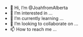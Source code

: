 - 👋 Hi, I’m @JoahfromAlberta
- 👀 I’m interested in ...
- 🌱 I’m currently learning ...
- 💞️ I’m looking to collaborate on ...
- 📫 How to reach me ...

<!---
JoahfromAlberta/JoahfromAlberta is a ✨ special ✨ repository because its `README.md` (this file) appears on your GitHub profile.
You can click the Preview link to take a look at your changes.
--->
